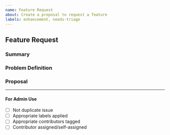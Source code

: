 ```yaml
---
name: Feature Request
about: Create a proposal to request a feature
labels: enhancement, needs-triage
---
```


<!-- < < < < < < < < < < < < < < < < < < < < < < < < < < < < < < < < < ☺ 
v                            ✰  Thanks for opening an issue! ✰    
v    Before smashing the submit button please review the template.
v    Word of caution: poorly thought-out proposals may be rejected 
v                     without deliberation 
☺ > > > > > > > > > > > > > > > > > > > > > > > > > > > > > > > > >  -->

## Feature Request

### Summary

<!-- Short, concise description of the proposed feature -->

### Problem Definition

<!-- Why do we need this feature?
What problems may be addressed by introducing this feature?
What benefits does CometBFT stand to gain by including this feature?
Are there any disadvantages of including this feature? -->

### Proposal

<!-- Detailed description of requirements of implementation -->

____

#### For Admin Use

- [ ] Not duplicate issue
- [ ] Appropriate labels applied
- [ ] Appropriate contributors tagged
- [ ] Contributor assigned/self-assigned
